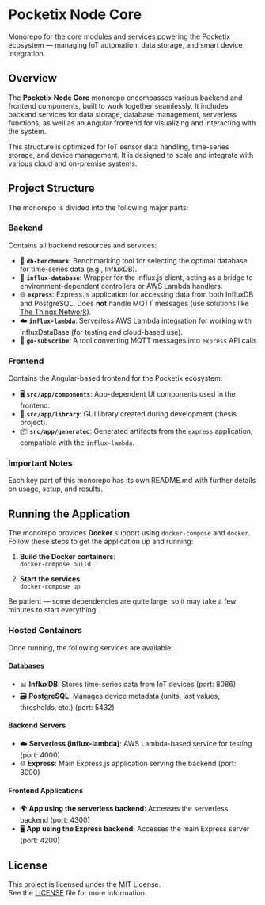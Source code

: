 # **Pocketix Node Core**
Monorepo for the core modules and services powering the Pocketix ecosystem — managing IoT automation, data storage, and smart device integration.

## **Overview**
The **Pocketix Node Core** monorepo encompasses various backend and frontend components, built to work together seamlessly. It includes backend services for data storage, database management, serverless functions, as well as an Angular frontend for visualizing and interacting with the system.

This structure is optimized for IoT sensor data handling, time-series storage, and device management. It is designed to scale and integrate with various cloud and on-premise systems.

## **Project Structure**
The monorepo is divided into the following major parts:

### **Backend**
Contains all backend resources and services:
- 🔧 **`db-benchmark`**: Benchmarking tool for selecting the optimal database for time-series data (e.g., InfluxDB).
- 💾 **`influx-database`**: Wrapper for the Influx.js client, acting as a bridge to environment-dependent controllers or AWS Lambda handlers.
- 🌐 **`express`**: Express.js application for accessing data from both InfluxDB and PostgreSQL. Does **not** handle MQTT messages (use solutions like [The Things Network](https://www.thethingsnetwork.org/)).
- ☁️ **`influx-lambda`**: Serverless AWS Lambda integration for working with InfluxDataBase (for testing and cloud-based use).
- 📡 **`go-subscribe`**: A tool converting MQTT messages into `express` API calls

### **Frontend**
Contains the Angular-based frontend for the Pocketix ecosystem:
- 🖥️ **`src/app/components`**: App-dependent UI components used in the frontend.
- 🎨 **`src/app/library`**: GUI library created during development (thesis project).
- 📦 **`src/app/generated`**: Generated artifacts from the `express` application, compatible with the `influx-lambda`.

### **Important Notes**
Each key part of this monorepo has its own README.md with further details on usage, setup, and results.

## **Running the Application**

The monorepo provides **Docker** support using `docker-compose` and `docker`. Follow these steps to get the application up and running:

1) **Build the Docker containers**:  
   `docker-compose build`

2) **Start the services**:  
   `docker-compose up`

Be patient — some dependencies are quite large, so it may take a few minutes to start everything.

### **Hosted Containers**
Once running, the following services are available:

#### **Databases**
- 📊 **InfluxDB**: Stores time-series data from IoT devices (port: 8086)
- 🗃️ **PostgreSQL**: Manages device metadata (units, last values, thresholds, etc.) (port: 5432)

#### **Backend Servers**
- ☁️ **Serverless (influx-lambda)**: AWS Lambda-based service for testing (port: 4000)
- 🌐 **Express**: Main Express.js application serving the backend (port: 3000)

#### **Frontend Applications**
- 🌍 **App using the serverless backend**: Accesses the serverless backend (port: 4300)
- 🖥️ **App using the Express backend**: Accesses the main Express server (port: 4200)

## **License**
This project is licensed under the MIT License.  
See the [LICENSE](LICENSE) file for more information.
